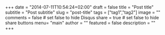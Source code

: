 +++
date = "2014-07-11T10:54:24+02:00"
draft = false
title = "Post title"
subtitle = "Post subtitle"
slug = "post-title"
tags = ["tag1","tag2"]
image = ""
comments = false # set false to hide Disqus
share = true	 # set false to hide share buttons
menu= "main"
author = ""
featured = false
description = ""
+++
